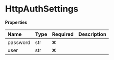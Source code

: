 # HttpAuthSettings

**Properties**

| Name     | Type | Required | Description |
| :------- | :--- | :------- | :---------- |
| password | str  | ❌       |             |
| user     | str  | ❌       |             |

